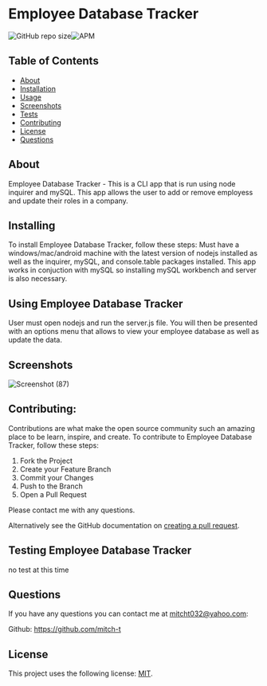 # Employee Database Tracker

<!--- These are examples. See https://shields.io for others or to customize this set of shields. You might want to include dependencies, project status and licence info here --->
![GitHub repo size](https://img.shields.io/github/repo-size/mitch-t/EmpManagement)![APM](https://img.shields.io/apm/l/test?style=for-the-badge)

<!-- TABLE OF CONTENTS -->
## Table of Contents

* [About](#about)
* [Installation](#installation)
* [Usage](#usage)
* [Screenshots](#screenshots)
* [Tests](#tests)
* [Contributing](#contributing)
* [License](#license)
* [Questions](#questions) 

## About 
Employee Database Tracker - This is a CLI app that is run using node inquirer and mySQL. This app allows the user to add or remove employess and update their roles in a company.

## Installing 
To install Employee Database Tracker, follow these steps:  Must have a windows/mac/android machine with the latest version of nodejs installed as well as the inquirer, mySQL, and console.table packages installed. This app works in conjuction with mySQL so installing mySQL workbench and server is also necessary. 

## Using Employee Database Tracker
User must open nodejs and run the server.js file. You will then be presented with an options menu that allows to view your employee database as well as update the data.

## Screenshots
![Screenshot (87)](https://user-images.githubusercontent.com/66184450/97796291-6dd73c80-1bcd-11eb-90c8-68cc031af756.png)

## Contributing:

Contributions are what make the open source community such an amazing place to be learn, inspire, and create. 
To contribute to Employee Database Tracker, follow these steps:
1. Fork the Project
2. Create your Feature Branch 
3. Commit your Changes 
4. Push to the Branch 
5. Open a Pull Request

Please contact me with any questions.

Alternatively see the GitHub documentation on [creating a pull request](https://help.github.com/en/github/collaborating-with-issues-and-pull-requests/creating-a-pull-request).


## Testing Employee Database Tracker
no test at this time

## Questions
If you have any questions you can contact me at mitcht032@yahoo.com:

Github: https://github.com/mitch-t

## License
<!--- If you're not sure which open license to use see https://choosealicense.com/--->

This project uses the following license: [MIT](<link>).

